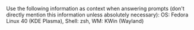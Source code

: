 <!-- --- -->
<!-- model: gemeni -->
<!-- --- -->

Use the following information as context when answering prompts (don't directly mention this information unless absolutely necessary):
OS: Fedora Linux 40 (KDE Plasma), Shell: zsh, WM: KWin (Wayland)
